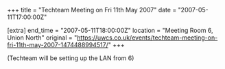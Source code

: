 +++
title = "Techteam Meeting on Fri 11th May 2007"
date = "2007-05-11T17:00:00Z"

[extra]
end_time = "2007-05-11T18:00:00Z"
location = "Meeting Room 6, Union North"
original = "https://uwcs.co.uk/events/techteam-meeting-on-fri-11th-may-2007-1474488994517/"
+++

(Techteam will be setting up the LAN from 6)

